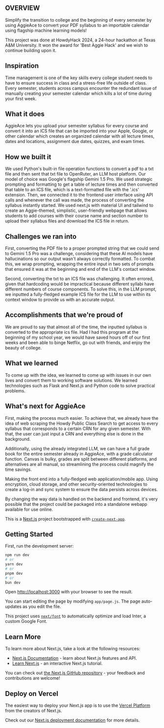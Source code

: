 
## OVERVIEW

Simplify the transition to college and the beginning of every semester by using AggieAce to convert your PDF syllabus to an importable calendar using flagship machine learning models!

This project was done at HowdyHack 2024, a 24-hour hackathon at Texas A&M University. It won the award for 'Best Aggie Hack' and we wish to continue building upon it.

## Inspiration
Time management is one of the key skills every college student needs to have to ensure success in class and a stress-free life outside of class. Every semester, students across campus encounter the redundant issue of manually creating your semester calendar which kills a lot of time during your first week.

## What it does
AggieAce lets you upload your semester syllabus for every course and convert it into an ICS file that can be imported into your Apple, Google, or other calendar which creates an organized calendar with all lecture times, dates and locations, assignment due dates, quizzes, and exam times.

## How we built it
We used Python's built-in file operation functions to convert a pdf to a txt file and then sent that txt file to OpenRuter, an LLM host platform. Our model of choice was Google's flagship Gemini 1.5 Pro. We used strategic prompting and formatting to get a table of lecture times and then converted that table to an ICS file, which is a text-formatted file with the '.ics' extension. Then, we connected it to the frontend user interface using API calls and whenever the call was made, the process of converting the syllabus instantly started. We used next.js with material UI and tailwind to create an Aggie-themed, simplistic, user-friendly webpage that allows students to add courses with their course name and section number to upload their syllabus files and download the ICS file in return.

## Challenges we ran into
First, converting the PDF file to a proper prompted string that we could send to Gemini 1.5 Pro was a challenge, considering that these AI models have hallucinations so our output wasn't always correctly formatted. To combat this, we wrap prompting, wrapping the entire input in two sets of prompts that ensured it was at the beginning and end of the LLM's contact window.

Second, converting the txt to an ICS file was challenging. It often errored, given that hardcoding would be impractical because different syllabi have different numbers of course components. To solve this, in the LLM prompt, we inputted a fully-fledged example ICS file for the LLM to use within its context window to provide us with an accurate output.

## Accomplishments that we're proud of
We are proud to say that almost all of the time, the inputted syllabus is converted to the appropriate ics file. Had I had this program at the beginning of my school year, we would have saved hours off of our first weeks and been able to binge Netflix, go out with friends, and enjoy the beauty of college.

## What we learned
To come up with the idea, we learned to come up with issues in our own lives and convert them to working software solutions. We learned technologies such as Flask and Next.js and Python code to solve practical problems.

## What's next for AggieAce
First, making the process much easier. To achieve that, we already have the idea of web scraping the Howdy Public Class Search to get access to every syllabus that corresponds to a certain CRN for any given semester. With that, the user can just input a CRN and everything else is done in the background.

Additionally, using the already integrated LLM, we can have a full grade book for the entire semester already in AggieAce, with a grade calculator function. Canvas is bulky, grades are split between different platforms, and alternatives are all manual, so streamlining the process could magnify the time savings.

Making the front end into a fully-fledged web application/mobile app. Using encryption, cloud storage, and other security-oriented technologies to create a log-in and sync system to ensure the data persists across devices.

By changing the way data is handled on the backend and frontend, it's very possible that the project could be packaged into a standalone webapp available for use online.















This is a [Next.js](https://nextjs.org/) project bootstrapped with [`create-next-app`](https://github.com/vercel/next.js/tree/canary/packages/create-next-app).

## Getting Started

First, run the development server:

```bash
npm run dev
# or
yarn dev
# or
pnpm dev
# or
bun dev
```

Open [http://localhost:3000](http://localhost:3000) with your browser to see the result.

You can start editing the page by modifying `app/page.js`. The page auto-updates as you edit the file.

This project uses [`next/font`](https://nextjs.org/docs/basic-features/font-optimization) to automatically optimize and load Inter, a custom Google Font.

## Learn More

To learn more about Next.js, take a look at the following resources:

- [Next.js Documentation](https://nextjs.org/docs) - learn about Next.js features and API.
- [Learn Next.js](https://nextjs.org/learn) - an interactive Next.js tutorial.

You can check out [the Next.js GitHub repository](https://github.com/vercel/next.js/) - your feedback and contributions are welcome!

## Deploy on Vercel

The easiest way to deploy your Next.js app is to use the [Vercel Platform](https://vercel.com/new?utm_medium=default-template&filter=next.js&utm_source=create-next-app&utm_campaign=create-next-app-readme) from the creators of Next.js.

Check out our [Next.js deployment documentation](https://nextjs.org/docs/deployment) for more details.
